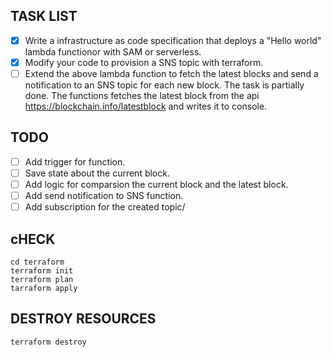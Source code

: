 ## TASK LIST
- [x] Write a infrastructure as code specification that deploys a "Hello world" lambda functionor with SAM or serverless.
- [x] Modify your code to provision a SNS topic with terraform.
- [ ] Extend the above lambda function to fetch the latest blocks and send a notification to an SNS topic for each new block.
The task is partially done. The functions fetches the latest block from the api https://blockchain.info/latestblock and writes it to console. 

## TODO
- [ ] Add trigger for function.
- [ ] Save state about the current block.
- [ ] Add logic for comparsion the current block and the latest block.
- [ ] Add send notification to SNS function.
- [ ] Add subscription for the created topic/

## cHECK

```
cd terraform
terraform init
terraform plan
tarraform apply
```

## DESTROY RESOURCES

```
terraform destroy
```

